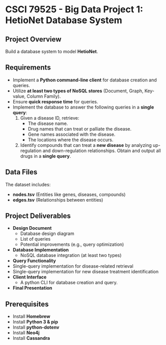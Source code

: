 # CSCI 79525 - Big Data Project 1: HetioNet Database System

## Project Overview
Build a database system to model **HetioNet**. 

## Requirements
- Implement a **Python command-line client** for database creation and queries.
- Utilize **at least two types of NoSQL stores** (Document, Graph, Key-value, Column Family).
- Ensure **quick response time** for queries.
- Implement the database to answer the following queries in a **single query**:
  1. Given a disease ID, retrieve:
     - The disease name.
     - Drug names that can treat or palliate the disease.
     - Gene names associated with the disease.
     - The locations where the disease occurs.
  2. Identify compounds that can treat a **new disease** by analyzing up-regulation and down-regulation relationships. Obtain and output all drugs in a **single query**.

## Data Files
The dataset includes:
- **nodes.tsv** (Entities like genes, diseases, compounds)
- **edges.tsv** (Relationships between entities)

## Project Deliverables
- **Design Document** 
  - Database design diagram
  -  List of queries
  -  Potential improvements (e.g., query optimization)
- **Database Implementation**
  -  NoSQL database integration (at least two types)
-  **Query Functionality**
  -  Single-query implementation for disease-related retrieval
  -  Single-query implementation for new disease treatment identification
- **Client Interface**
  -  A python CLI for database creation and query.
-  **Final Presentation**

## Prerequisites
- Install **Homebrew**
- Install **Python 3 & pip**
- Install **python-dotenv** 
- Install **Neo4j**
- Install **Cassandra**

